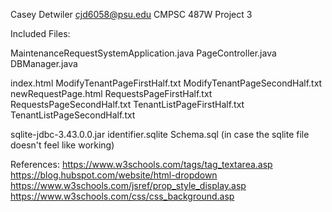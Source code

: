 Casey Detwiler
cjd6058@psu.edu
CMPSC 487W
Project 3

Included Files:

MaintenanceRequestSystemApplication.java
PageController.java
DBManager.java

index.html
ModifyTenantPageFirstHalf.txt
ModifyTenantPageSecondHalf.txt
newRequestPage.html
RequestsPageFirstHalf.txt
RequestsPageSecondHalf.txt
TenantListPageFirstHalf.txt
TenantListPageSecondHalf.txt

sqlite-jdbc-3.43.0.0.jar
identifier.sqlite
Schema.sql (in case the sqlite file doesn't feel like working)

References:
https://www.w3schools.com/tags/tag_textarea.asp
https://blog.hubspot.com/website/html-dropdown
https://www.w3schools.com/jsref/prop_style_display.asp
https://www.w3schools.com/css/css_background.asp
